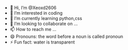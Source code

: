 - 👋 Hi, I’m @Xeoxd2606
- 👀 I’m interested in coding
- 🌱 I’m currently learning python,css
- 💞️ I’m looking to collaborate on ...
- 📫 How to reach me ...
- 😄 Pronouns: the word before a noun is called pronoun
- ⚡ Fun fact: water is transparent

<!---
Xeoxd2606/Xeoxd2606 is a ✨ special ✨ repository because its `README.md` (this file) appears on your GitHub profile.
You can click the Preview link to take a look at your changes.
--->
